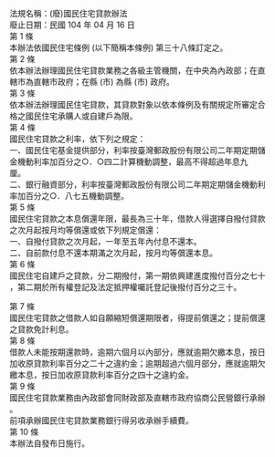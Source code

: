 法規名稱：(廢)國民住宅貸款辦法  
廢止日期：民國 104 年 04 月 16 日  
第 1 條  
本辦法依國民住宅條例 (以下簡稱本條例) 第三十八條訂定之。  
第 2 條  
依本辦法辦理國民住宅貸款業務之各級主管機關，在中央為內政部；在直  
轄市為直轄市政府；在縣 (市) 為縣 (市) 政府。  
第 3 條  
依本辦法辦理國民住宅貸款，其貸款對象以依本條例及有關規定所審定合  
格之國民住宅承購人或自建戶為限。  
第 4 條  
國民住宅貸款之利率，依下列之規定：  
一、國民住宅基金提供部分，利率按臺灣郵政股份有限公司二年期定期儲  
金機動利率加百分之○．○四二計算機動調整，最高不得超過年息九  
厘。  
二、銀行融資部分，利率按臺灣郵政股份有限公司二年期定期儲金機動利  
率加百分之○．八七五機動調整。  
第 5 條  
國民住宅貸款之本息償還年限，最長為三十年，借款人得選擇自撥付貸款  
之次月起按月均等償還或依下列規定償還：  
一、自撥付貸款之次月起，一年至五年內付息不還本。  
二、自前款付息不還本期滿之次月起，按月均等償還本息。  
第 6 條  
國民住宅自建戶之貸款，分二期撥付，第一期依興建進度撥付百分之七十  
，第二期於所有權登記及法定抵押權囑託登記後撥付百分之三十。  


第 7 條  
國民住宅貸款之借款人如自願縮短償還期限者，得提前償還之；提前償還  
之貸款免計利息。  
第 8 條  
借款人未能按期還款時，逾期六個月以內部分，應就逾期欠繳本息，按日  
加收原貸款利率百分之二十之違約金；逾期超過六個月部分，應就逾期欠  
繳本息，按日加收原貸款利率百分之四十之違約金。  
第 9 條  
國民住宅貸款業務由內政部會同財政部及直轄市政府協商公民營銀行承辦  
。  
前項承辦國民住宅貸款業務銀行得另收承辦手續費。  
第 10 條  
本辦法自發布日施行。  


